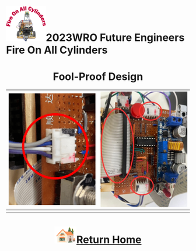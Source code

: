 ![LOGO](../../other/img/logo.png)2023WRO Future Engineers Fire On All Cylinders  
====
# <div align="center">Fool-Proof Design</div>
| <img src="./img/anit_daze.png" alt="Image">  | <img src="./img/anit_daze_2.jpg" alt="Image">|
|:----|:----:|
|   |     | 

# <div align="center">![HOME](../../other/img/Home.png)[Return Home](../../)</div>  
